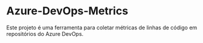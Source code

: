 # Azure-DevOps-Metrics
Este projeto é uma ferramenta para coletar métricas de linhas de código em repositórios do Azure DevOps.
